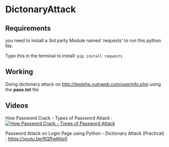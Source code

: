 # DictonaryAttack

## Requirements
you need to install a 3rd party Module named 'requests' to run this python file.

Type this in the terminal to install:
```pip install requests``` 

## Working
Doing dictionary attack on http://testphp.vulnweb.com/userinfo.php using the <b>pass.txt</b> file

## Videos
How Password Crack - Types of Password Attack :
[![How Password Crack - Types of Password Attack ](https://user-images.githubusercontent.com/85396426/126859250-fa118bfe-361f-421d-901f-ae855ea97e10.png)]( https://youtu.be/NDMSLtx5Kwc)

Password Attack on Login Page using Python - Dictionary Attack (Practical) : https://youtu.be/ftQffwAttq0
